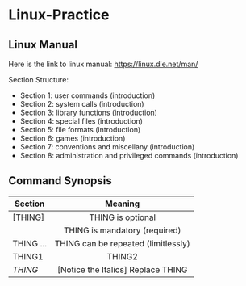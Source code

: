 # Linux-Practice

## Linux Manual

Here is the link to linux manual: https://linux.die.net/man/

Section Structure:
* Section 1: user commands (introduction)
* Section 2: system calls (introduction)
* Section 3: library functions (introduction)
* Section 4: special files (introduction)
* Section 5: file formats (introduction)
* Section 6: games (introduction)
* Section 7: conventions and miscellany (introduction)
* Section 8: administration and privileged commands (introduction)

## Command Synopsis
|  Section | Meaning                                |
| ------------- |:-------------:| 
|[THING]   |  THING is optional                       |
|<THING>   |  THING is mandatory (required)          |
|THING ...  | THING can be repeated (limitlessly) |
|THING1 | THING2  | Use THING1 OR THING2. Not Both|
|*THING* | [Notice the Italics] Replace THING       |